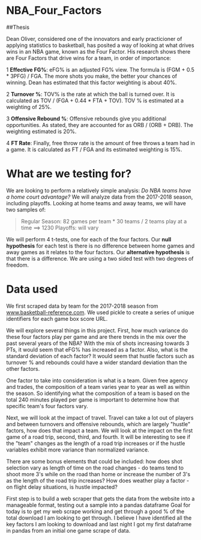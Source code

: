 # NBA_Four_Factors

##Thesis

Dean Oliver, considered one of the innovators and early practicioner of applying statistics to basketball, has posited a way of looking at what drives wins in an NBA game, known as the Four Factor. His research shows there are Four Factors that drive wins for a team, in order of importance:

1 **Effective FG%**: eFG% is an adjusted FG% view. The formula is (FGM + 0.5 * 3PFG) / FGA. The more shots you make, the better your chances of winning. Dean has estimated that this factor weighting is about 40%.

2 **Turnover %**: TOV% is the rate at which the ball is turned over. It is calculated as TOV / (FGA + 0.44 * FTA + TOV). TOV % is estimated at a weighting of 25%.

3 **Offensive Rebound %**: Offensive rebounds give you additional opportunities. As stated, they are accounted for as ORB / (ORB + DRB). The weighting estimated is 20%.

4 **FT Rate**: Finally, free throw rate is the amount of free throws a team had in a game. It is calculated as FT / FGA and its estimated weighting is 15%.

# What are we testing for?

We are looking to perform a relatively simple analysis: *Do NBA teams have a home court advantage?* We will analyze data from the 2017-2018 season, including playoffs. 
Looking at home teams and away teams, we will have two samples of:

> Regular Season: 82 games per team * 30 teams / 2 teams play at a time ==> 1230 
> Playoffs: will vary 

We will perform 4 t-tests, one for each of the four factors. Our **null hypothesis** for each test is there is no difference between home games and away games as it relates to the four factors. 
Our **alternative hypothesis** is that there is a difference. We are using a two sided test with two degrees of freedom. 

# Data used

We first scraped data by team for the 2017-2018 season from www.basketball-reference.com. We used pickle to create a series of unique identifiers for each game box score URL.   





We will explore several things in this project. First, how much variance do these four factors play per game and are there trends in the mix over the past several years of the NBA? With the mix of shots increasing towards 3 PTs, it would seem that eFG% has increased as a factor. Also, what is the standard deviation of each factor? It would seem that hustle factors such as turnover % and rebounds could have a wider standard deviation than the other factors.

One factor to take into consideration is what is a team. Given free agency and trades, the composition of a team varies year to year as well as within the season. So identifying what the composition of a team is based on the total 240 minutes played per game is important to determine how that specific team's four factors vary.

Next, we will look at the impact of travel. Travel can take a lot out of players and between turnovers and offensive rebounds, which are largely "hustle" factors, how does that impact a team. We will look at the impact on the first game of a road trip, second, third, and fourth. It will be interesting to see if the "team" changes as the length of a road trip increases or if the hustle variables exhibit more variance than normalized variance.

There are some bonus elements that could be included: how does shot selection vary as length of time on the road changes - do teams tend to shoot more 3's while on the road than home or increase the number of 3's as the length of the road trip increases? How does weather play a factor - on flight delay situations, is hustle impacted?

First step is to build a web scraper that gets the data from the website into a manageable format, testing out a sample into a pandas dataframe
Goal for today is to get my web scrape working and get through a good % of the total download I am looking to get through. I believe I have identified all the key factors I am looking to download and last night I got my first dataframe in pandas from an initial one game scrape of data.
